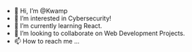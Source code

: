 - 👋 Hi, I’m @Kwamp
- 👀 I’m interested in Cybersecurity!
- 🌱 I’m currently learning React.
- 💞️ I’m looking to collaborate on Web Development Projects.
- 📫 How to reach me ...
